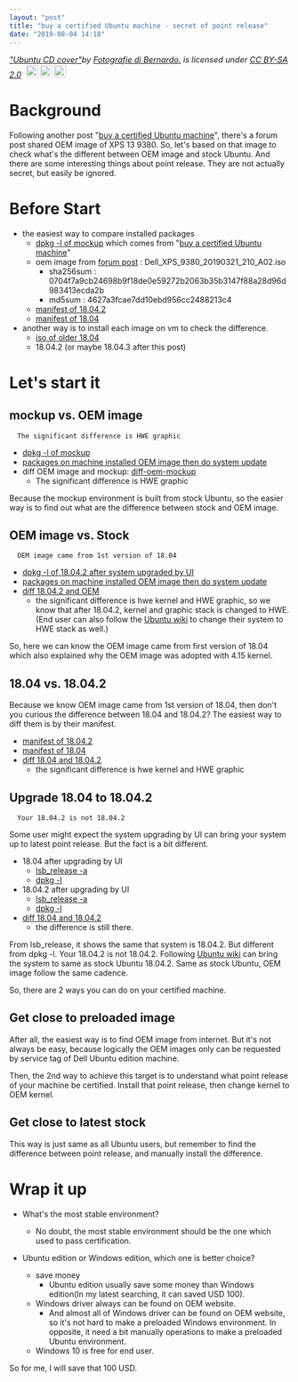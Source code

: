 ```yaml
---
layout: "post"
title: "buy a certified Ubuntu machine - secret of point release"
date: "2019-08-04 14:18"
---
```


<p style="font-size: 0.9rem;font-style: italic;"><a href="https://www.flickr.com/photos/28809618@N06/4843823526">"Ubuntu CD cover"</a><span>by <a href="https://www.flickr.com/photos/28809618@N06">Fotografie di Bernardo.</a></span> is licensed under <a href="https://creativecommons.org/licenses/by-sa/2.0/?ref=ccsearch&atype=html" style="margin-right: 5px;">CC BY-SA 2.0</a><a href="https://creativecommons.org/licenses/by-sa/2.0/?ref=ccsearch&atype=html" target="_blank" rel="noopener noreferrer" style="display: inline-block;white-space: none;opacity: .7;margin-top: 2px;margin-left: 3px;height: 22px !important;"><img style="height: inherit;margin-right: 3px;display: inline-block;" src="https://search.creativecommons.org/static/img/cc_icon.svg" /><img style="height: inherit;margin-right: 3px;display: inline-block;" src="https://search.creativecommons.org/static/img/cc-by_icon.svg" /><img style="height: inherit;margin-right: 3px;display: inline-block;" src="https://search.creativecommons.org/static/img/cc-sa_icon.svg" /></a></p>

# Background
Following another post "[buy a certified Ubuntu machine][]", there's a forum post shared OEM image of XPS 13 9380. So, let's based on that image to check what's the different between OEM image and stock Ubuntu. And there are some interesting things about point release. They are not actually secret, but easily be ignored.

# Before Start
 - the easiest way to compare installed packages
    - [dpkg -l of mockup][] which comes from "[buy a certified Ubuntu machine][]"
    - oem image from [forum post](https://askubuntu.com/questions/1136409/new-xps-13-9380-with-ubuntu-18-04-flicker-problems/1149630#1149630) : Dell_XPS_9380_20190321_210_A02.iso
        - sha256sum : 0704f7a9cb24698b9f18de0e59272b2063b35b3147f88a28d96d983413ecda2b
        - md5sum : 4627a3fcae7dd10ebd956cc2488213c4
    - [manifest of 18.04.2][]
    - [manifest of 18.04][]
 - another way is to install each image on vm to check the difference.
    - [iso of older 18.04][]
    - 18.04.2 (or maybe 18.04.3 after this post)

# Let's start it
## mockup vs. OEM image

```
  The significant difference is HWE graphic
```
- [dpkg -l of mockup][]
- [packages on machine installed OEM image then do system update](http://paste.ubuntu.com/p/G67nDckDtg/)
- diff OEM image and mockup: [diff-oem-mockup][]
   - The significant difference is HWE graphic

Because the mockup environment is built from stock Ubuntu, so the easier way is to find out what are the difference between stock and OEM image.

## OEM image vs. Stock
```
  OEM image came from 1st version of 18.04
```

- [dpkg -l of 18.04.2 after system upgraded by UI](http://paste.ubuntu.com/p/ZbfNWZS7Dy)
- [packages on machine installed OEM image then do system update](http://paste.ubuntu.com/p/G67nDckDtg/)
- [diff 18.04.2 and OEM](http://paste.ubuntu.com/p/H87dFfgk6P/)
  - the significant difference is hwe kernel and HWE graphic, so we know that after 18.04.2, kernel and graphic stack is changed to HWE. (End user can also follow the [Ubuntu wiki][change to HWE stack] to change their system to HWE stack as well.)

So, here we can know the OEM image came from first version of 18.04 which also explained why the OEM image was adopted with 4.15 kernel.

## 18.04 vs. 18.04.2

Because we know OEM image came from 1st version of 18.04, then don't you curious the difference between 18.04 and 18.04.2?
The easiest way to diff them is by their manifest.
- [manifest of 18.04.2][]
- [manifest of 18.04][]
- [diff 18.04 and 18.04.2](http://paste.ubuntu.com/p/gbNmD6wvrR/)
  - the significant difference is hwe kernel and HWE graphic

## Upgrade 18.04 to 18.04.2
```
  Your 18.04.2 is not 18.04.2
```
Some user might expect the system upgrading by UI can bring your system up to latest point release. But the fact is a bit different.
- 18.04 after upgrading by UI
  - [lsb_release -a](http://paste.ubuntu.com/p/xvR3Mwv4RK)
  - [dpkg -l](http://paste.ubuntu.com/p/BNDJSB39nh)
- 18.04.2 after upgrading by UI
  - [lsb_release -a](http://paste.ubuntu.com/p/DXftrhmNK2)
  - [dpkg -l](http://paste.ubuntu.com/p/ZbfNWZS7Dy)
- [diff 18.04 and 18.04.2](http://paste.ubuntu.com/p/2pyj9JxYJ6/)
  - the difference is still there.

From lsb_release, it shows the same that system is 18.04.2. But different from dpkg -l. Your 18.04.2 is not 18.04.2. Following [Ubuntu wiki][change to HWE stack] can bring the system to same as stock Ubuntu 18.04.2. Same as stock Ubuntu, OEM image follow the same cadence.

So, there are 2 ways you can do on your certified machine.
## Get close to preloaded image
After all, the easiest way is to find OEM image from internet. But it's not always be easy, because logically the OEM images only can be requested by service tag of Dell Ubuntu edition machine.

Then, the 2nd way to achieve this target is to understand what point release of your machine be certified. Install that point release, then change kernel to OEM kernel.
## Get close to latest stock
This way is just same as all Ubuntu users, but remember to find the difference between point release, and manually install the difference.

# Wrap it up
- What's the most stable environment?
  - No doubt, the most stable environment should be the one which used to pass certification.


- Ubuntu edition or Windows edition, which one is better choice?
  - save money
    - Ubuntu edition usually save some money than Windows edition(In my latest searching, it can saved USD 100).
  - Windows driver always can be found on OEM website.
      - And almost all of Windows driver can be found on OEM website, so it's not hard to make a preloaded Windows environment. In opposite, it need a bit manually operations to make a preloaded Ubuntu environment.
  - Windows 10 is free for end user.

So for me, I will save that 100 USD.

[change to HWE stack]:https://wiki.ubuntu.com/Kernel/LTSEnablementStack
[diff-oem-mockup]:http://paste.ubuntu.com/p/CcRjRt8RSv/
[manifest of 18.04]:http://old-releases.ubuntu.com/releases/18.04.1/ubuntu-18.04-desktop-amd64.manifest
[iso of older 18.04]:http://old-releases.ubuntu.com/releases/18.04.1/  
[dpkg -l of mockup]:http://paste.ubuntu.com/p/TXFgTZMNnk/
[LTS Enablement Stacks]:https://wiki.ubuntu.com/Kernel/LTSEnablementStack
[forum]:https://askubuntu.com/questions/1136409/new-xps-13-9380-with-ubuntu-18-04-flicker-problems/1149630#1149630
[buy a certified Ubuntu machine]:https://alex-tu-cc.github.io/2019/07/buy-a-certified-ubuntu-machine/
[18.04]:https://wiki.ubuntu.com/BionicBeaver
[manifest of 18.04.2]:http://releases.ubuntu.com/18.04/ubuntu-18.04.2-desktop-amd64.manifest
